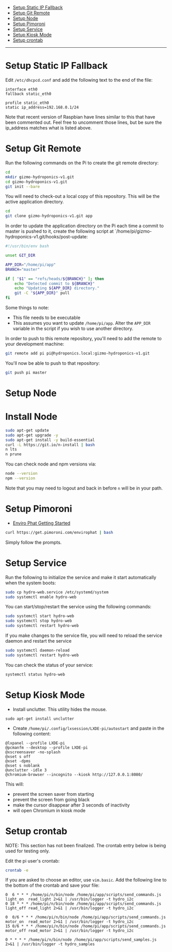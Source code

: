 - [Setup Static IP Fallback](#setup-static-ip-fallback)
- [Setup Git Remote](#setup-git-remote)
- [Setup Node](#setup-node)
- [Setup Pimoroni](#setup-pimoroni)
- [Setup Service](#setup-service)
- [Setup Kiosk Mode](#setup-kiosk-mode)
- [Setup crontab](#setup-crontab)

---

# Setup Static IP Fallback

Edit `/etc/dhcpcd.conf` and add the following text to the end of the file:

```
interface eth0
fallback static_eth0

profile static_eth0
static ip_address=192.168.0.1/24
```

Note that recent version of Raspbian have lines similar to this that have been commented out. Feel free to uncomment
those lines, but be sure the ip_address matches what is listed above.

# Setup Git Remote

Run the following commands on the Pi to create the git remote directory:

```sh
cd
mkdir gizmo-hydroponics-v1.git
cd gizmo-hydroponics-v1.git
git init --bare
```

You will need to check-out a local copy of this repository. This will be the active application directory.

```sh
cd
git clone gizmo-hydroponics-v1.git app
```

In order to update the application directory on the Pi each time a commit to master is pushed to it, create the following script at `/home/pi/gizmo-hydroponics-v1.git/hooks/post-update:

```sh
#!/usr/bin/env bash

unset GIT_DIR

APP_DIR="/home/pi/app"
BRANCH="master"

if [ "$1" == "refs/heads/${BRANCH}" ]; then
    echo "Detected commit to ${BRANCH}"
    echo "Updating ${APP_DIR} directory."
    git -C "${APP_DIR}" pull
fi
```

Some things to note:

- This file needs to be executable
- This assumes you want to update `/home/pi/app`. Alter the `APP_DIR` variable in the script if you wish to use another directory.

In order to push to this remote repository, you'll need to add the remote to your development machine:

```sh
git remote add pi pi@hydroponics.local:gizmo-hydroponics-v1.git
```

You'll now be able to push to that repository:

```sh
git push pi master
```

# Setup Node

# Install Node

```sh
sudo apt-get update
sudo apt-get upgrade -y
sudo apt-get install -y build-essential
curl -L https://git.io/n-install | bash
n lts
n prune
```

You can check node and npm versions via:

```sh
node --version
npm --version
```

Note that you may need to logout and back in before `n` will be in your path.

# Setup Pimoroni

- [Enviro Phat Getting Started](https://learn.pimoroni.com/tutorial/sandyj/getting-started-with-enviro-phat)

```bash
curl https://get.pimoroni.com/envirophat | bash
```

Simply follow the prompts.

# Setup Service

Run the following to initialize the service and make it start automatically when the system boots:

```bash
sudo cp hydro-web.service /etc/systemd/system
sudo systemctl enable hydro-web
```

You can start/stop/restart the service using the following commands:

```bash
sudo systemctl start hydro-web
sudo systemctl stop hydro-web
sudo systemctl restart hydro-web
```

If you make changes to the service file, you will need to reload the service daemon and restart the service

```bash
sudo systemctl daemon-reload
sudo systemctl restart hydro-web
```

You can check the status of your service:

```bash
systemctl status hydro-web
```

# Setup Kiosk Mode

- Install unclutter. This utility hides the mouse.

```
sudo apt-get install unclutter
```

- Create `/home/pi/.config/lxsession/LXDE-pi/autostart` and paste in the following content:

```
@lxpanel --profile LXDE-pi
@pcmanfm --desktop --profile LXDE-pi
@xscreensaver -no-splash
@xset s off
@xset -dpms
@xset s noblank
@unclutter -idle 3
@chromium-browser --incognito --kiosk http://127.0.0.1:8080/
```

This will:

- prevent the screen saver from starting
- prevent the screen from going black
- make the cursor disappear after 3 seconds of inactivity
- will open Chromium in kiosk mode

# Setup crontab

NOTE: This section has not been finalized. The crontab entry below is being used for testing only.

Edit the pi user's crontab:

```bash
crontab -e
```

If you are asked to choose an editor, use `vim.basic`. Add the following line to the bottom of the crontab and save your file:

```
0  6 * * * /home/pi/n/bin/node /home/pi/app/scripts/send_commands.js light_on  read_light 2>&1 | /usr/bin/logger -t hydro_i2c
0 18 * * * /home/pi/n/bin/node /home/pi/app/scripts/send_commands.js light_off read_light 2>&1 | /usr/bin/logger -t hydro_i2c

0  0/6 * * * /home/pi/n/bin/node /home/pi/app/scripts/send_commands.js motor_on  read_motor 2>&1 | /usr/bin/logger -t hydro_i2c
15 0/6 * * * /home/pi/n/bin/node /home/pi/app/scripts/send_commands.js motor_off read_motor 2>&1 | /usr/bin/logger -t hydro_i2c

0 * * * * /home/pi/n/bin/node /home/pi/app/scripts/send_samples.js 2>&1 | /usr/bin/logger -t hydro_samples
```
